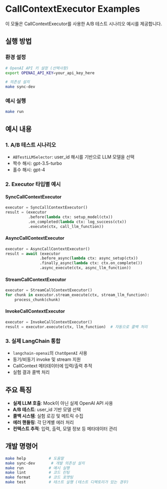 # CallContextExecutor Examples

이 모듈은 CallContextExecutor를 사용한 A/B 테스트 시나리오 예시를 제공합니다.

## 실행 방법

### 환경 설정
```bash
# OpenAI API 키 설정 (선택사항)
export OPENAI_API_KEY=your_api_key_here

# 의존성 설치
make sync-dev
```

### 예시 실행
```bash
make run
```

## 예시 내용

### 1. A/B 테스트 시나리오
- `ABTestLLMSelector`: user_id 해시를 기반으로 LLM 모델을 선택
- 짝수 해시: gpt-3.5-turbo
- 홀수 해시: gpt-4

### 2. Executor 타입별 예시

#### SyncCallContextExecutor
```python
executor = SyncCallContextExecutor()
result = (executor
          .before(lambda ctx: setup_model(ctx))
          .on_completed(lambda ctx: log_success(ctx))
          .execute(ctx, call_llm_function))
```

#### AsyncCallContextExecutor  
```python
executor = AsyncCallContextExecutor()
result = await (executor
               .before_async(lambda ctx: async_setup(ctx))
               .finally_async(lambda ctx: ctx.on_complete())
               .async_execute(ctx, async_llm_function))
```

#### StreamCallContextExecutor
```python
executor = StreamCallContextExecutor()
for chunk in executor.stream_execute(ctx, stream_llm_function):
    process_chunk(chunk)
```

#### InvokeCallContextExecutor
```python
executor = InvokeCallContextExecutor()
result = executor.execute(ctx, llm_function)  # 자동으로 콜백 처리
```

### 3. 실제 LangChain 통합
- `langchain-openai`의 `ChatOpenAI` 사용
- 동기/비동기 invoke 및 stream 지원
- CallContext 메타데이터에 입력/출력 추적
- 실험 결과 콜백 처리

## 주요 특징

- **실제 LLM 호출**: Mock이 아닌 실제 OpenAI API 사용
- **A/B 테스트**: user_id 기반 모델 선택
- **콜백 시스템**: 실험 로깅 및 메트릭 수집
- **에러 핸들링**: 각 단계별 에러 처리
- **컨텍스트 추적**: 입력, 출력, 모델 정보 등 메타데이터 관리

## 개발 명령어

```bash
make help          # 도움말
make sync-dev       # 개발 의존성 설치
make run           # 예시 실행
make lint          # 코드 린팅
make format        # 코드 포맷팅
make test          # 테스트 실행 (테스트 디렉토리가 있는 경우)
```